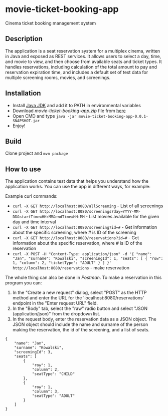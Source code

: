 # movie-ticket-booking-app
Cinema ticket booking management system

Description
----

The application is a seat reservation system for a multiplex cinema, written in Java and exposed as REST services. It allows users to select a day, time, and movie to view, and then choose from available seats and ticket types. It handles reservations, including calculation of the total amount to pay and reservation expiration time, and includes a default set of test data for multiple screening rooms, movies, and screenings.

Installation
----

* Install [Java JDK](https://www.oracle.com/java/technologies/javase/jdk18-archive-downloads.html) and add it to PATH in environmental variables
* Download *movie-ticket-booking-app.zip* file from [here](https://github.com/Mroxny/forecast/releases)
* Open CMD and type `java -jar movie-ticket-booking-app-0.0.1-SNAPSHOT.jar`
* Enjoy!

Build
----

Clone project and `mvn package`

How to use
----
The application contains test data that helps you understand how the application works. You can use the app in different ways, for example:

Example curl commands:
* `curl -X GET http://localhost:8080/allScreening` - List of all screenings
* `curl -X GET http://localhost:8080/screenings?day=YYYY-MM-DD&startTime=HH:MM&endTime=HH:MM` - List movies available for the given day and time interval
* `curl -X GET http://localhost:8080/screening?id=#` - Get information about the specific screening, where *#* is ID of the screening
* `curl -X GET http://localhost:8080/reservations?id=#` - Get information about the specific reservation, where *#* is ID of the reservation
* `curl -X POST -H "Content-Type: application/json" -d '{ "name": "Jan", "surname": "Kowalski", "screeningId": 1, "seats": [ { "row": 1, "column": 2, "ticketType": "ADULT" } ] }' http://localhost:8080/reservations` - make reservation

The whole thing can also be done in *Postman*. To make a reservation in this program you can:
1. In the "Create a new request" dialog, select "POST" as the HTTP method and enter the URL for the 'localhost:8080/reservations' endpoint in the "Enter request URL" field.
2. In the "Body" tab, select the "raw" radio button and select "JSON (application/json)" from the dropdown list.
3. In the request body, enter the reservation data as a JSON object. The JSON object should include the name and surname of the person making the reservation, the id of the screening, and a list of seats.
```
{
    "name": "Jan",
    "surname": "Kowalski",
    "screeningId": 3,
    "seats": [
        {
            "row": 1,
            "column": 2,
            "seatType": "CHILD"
        },
        {
            "row": 1,
            "column": 3,
            "seatType": "ADULT"
        }
    ]
}
```

